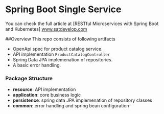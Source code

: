 # Spring Boot Single Service
You can check the full article at [RESTful Microservices with Spring Boot and Kubernetes] www.satdevelop.com

##Overview
This repo consists of following artifacts
- OpenApi spec for product catalog service.
- API implementation `ProductCatalogController` 
- Spring Data JPA implemenation of repositories.
- A basic error handling.

### Package Structure

- **resource**: API implementation
- **application**: core business logic
- **persistence**: spring data JPA implemenation of repository classes
- **common**: error handling and spring bean configuration
